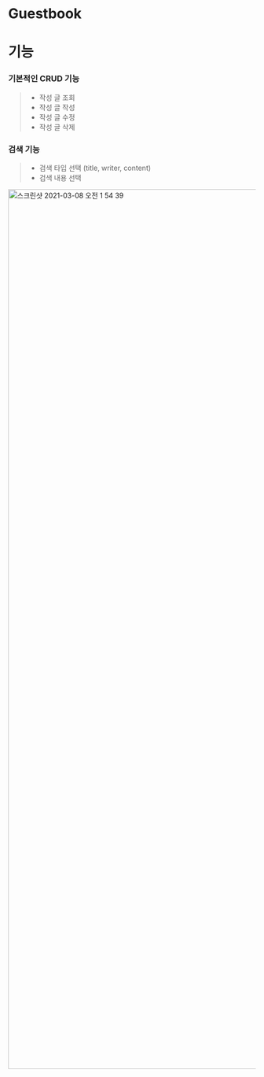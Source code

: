# Guestbook

# 기능

### 기본적인 CRUD 기능
> * 작성 글 조회
> * 작성 글 작성
> * 작성 글 수정
> * 작성 글 삭제

### 검색 기능
> * 검색 타입 선택 (title, writer, content)
> * 검색 내용 선택

<img width="1788" alt="스크린샷 2021-03-08 오전 1 54 39" src="https://user-images.githubusercontent.com/47476276/110247832-8ad3b000-7fb1-11eb-989e-ff8b3b6f6716.png">
